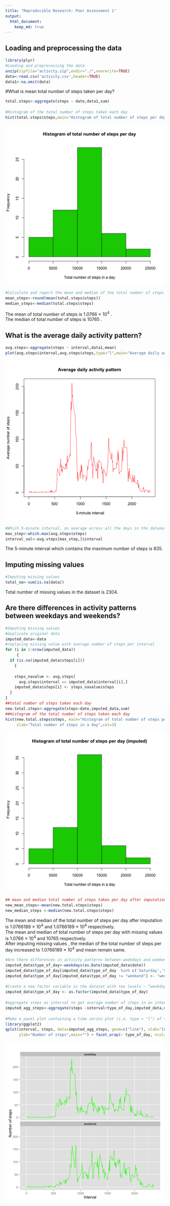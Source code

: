 ```yaml
---
title: "Reproducible Research: Peer Assessment 1"
output: 
  html_document:
    keep_md: true
---
```



## Loading and preprocessing the data

```r
library(plyr)
#Loading and preprocessing the data
unzip(zipfile="activity.zip",exdir="./",overwrite=TRUE)
data<-read.csv('activity.csv',header=TRUE)
data1<-na.omit(data)
```



#What is mean total number of steps taken per day?

```r
total.steps<-aggregate(steps ~ date,data1,sum)

#Histogram of the total number of steps taken each day
hist(total.steps$steps,main="Histogram of total number of steps per day",xlab="Total number of steps in a day",col=3)
```

![plot of chunk secondpart](figure/secondpart-1.png) 

```r
#Calculate and report the mean and median of the total number of steps taken per day
mean_steps<-round(mean(total.steps$steps))
median_steps<-median(total.steps$steps)
```
The mean of total number of steps is 1.0766 &times; 10<sup>4</sup> .  
The median of total number of steps is 10765 .

## What is the average daily activity pattern?

```r
avg.steps<-aggregate(steps ~ interval,data1,mean)
plot(avg.steps$interval,avg.steps$steps,type="l",main="Average daily activity pattern",xlab=" 5-minute interval",ylab="Average number of steps",col=2)
```

![plot of chunk thirdpart](figure/thirdpart-1.png) 

```r
#Which 5-minute interval, on average across all the days in the dataset, contains the #maximum number of steps?
max_step<-which.max(avg.steps$steps)
interval_val<-avg.steps[max_step,]$interval
```

The 5-minute interval which contains the maximum number of steps is 835.


## Imputing missing values


```r
#Imputing missing values
total_na<-sum(is.na(data))
```
Total number of missing values in the dataset is 2304.

## Are there differences in activity patterns between weekdays and weekends?

```r
#Imputing missing values
#duplicate original data
imputed_data<-data
#replacing missing value with average number of steps per interval
for (i in 1:nrow(imputed_data))
     {
  if (is.na(imputed_data$steps[i])) 
    {
   
    steps_navalue <- avg.steps[
      avg.steps$interval == imputed_data$interval[i],]
    imputed_data$steps[i] <- steps_navalue$steps
  }
}
##total number of steps taken each day
new.total.steps<-aggregate(steps~date,imputed_data,sum)
##Histogram of the total number of steps taken each day
hist(new.total.steps$steps, main="Histogram of total number of steps per day (imputed)", 
     xlab="Total number of steps in a day",col=3)
```

![plot of chunk fifthpart](figure/fifthpart-1.png) 

```r
## mean and median total number of steps taken per day after imputation
new_mean_steps<-mean(new.total.steps$steps)
new_median_steps <-median(new.total.steps$steps)
```
The mean and median of the total number of steps per day after imputation is 1.0766189 &times; 10<sup>4</sup> and 1.0766189 &times; 10<sup>4</sup> respectively.  
The  mean and median of total number of steps per day with missing values is 1.0766 &times; 10<sup>4</sup>
and 10765 respectively.  
After imputing missing values , the median of the total number of steps per day increased to 1.0766189 &times; 10<sup>4</sup> and mean remain same.


```r
#Are there differences in activity patterns between weekdays and weekends?
imputed_data$type_of_day<-weekdays(as.Date(imputed_data$date))
imputed_data$type_of_day[imputed_data$type_of_day  %in% c('Saturday','Sunday') ] <- "weekend"
imputed_data$type_of_day[imputed_data$type_of_day != "weekend"] <- "weekday"

#Create a new factor variable in the dataset with two levels – “weekday” and “weekend” 
imputed_data$type_of_day <- as.factor(imputed_data$type_of_day)

#aggregate steps as interval to get average number of steps in an interval across all days
imputed_agg_steps<-aggregate(steps ~interval+type_of_day,imputed_data,mean)

#Make a panel plot containing a time series plot (i.e. type = "l") of the 5-minute interval #(x-axis) and the average number of steps taken, averaged across all weekday days or weekend #days (y-axis).
library(ggplot2)
qplot(interval, steps, data=imputed_agg_steps, geom=c("line"), xlab="Interval", colour=I("green"),
      ylab="Number of steps",main="") + facet_wrap(~ type_of_day, ncol=1)
```

![plot of chunk fifthpart1](figure/fifthpart1-1.png) 

